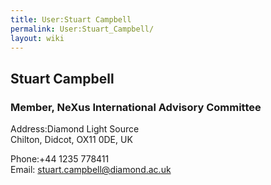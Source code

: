 ```yaml
---
title: User:Stuart Campbell
permalink: User:Stuart_Campbell/
layout: wiki
---
```


Stuart Campbell
---------------

### Member, NeXus International Advisory Committee

Address:Diamond Light Source  
Chilton, Didcot, OX11 0DE, UK

<!-- -->

Phone:+44 1235 778411  
Email: <stuart.campbell@diamond.ac.uk>  
